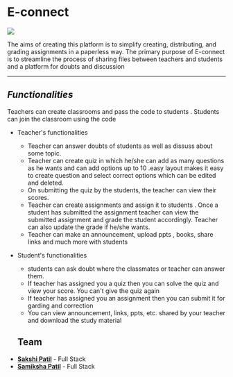 # E-connect

<img src="https://github.com/sakshipatil16/E-connect/blob/master/gif/econnect_gif.gif">

The aims of creating this platform is to simplify creating, distributing, and grading assignments in a paperless way. The primary purpose of E-connect is to streamline the process of sharing files between teachers and students and a platform for doubts and discussion


---

## ***Functionalities***
Teachers can create classrooms and pass the code to students . Students can join the classroom using the code 

- Teacher's functionalities
   - Teacher can answer doubts of students as well as dissuss about some topic.
   - Teacher can create quiz in which he/she can add as many questions as he wants and can add options up to 10 .easy layout makes it        easy to create question and select correct options which can be edited and deleted.
   - On submitting the quiz by the students, the teacher can view their scores.
   - Teacher can create assignments and assign it to students . Once a student has submitted the assignment teacher can view the submitted assignment and grade the student accordingly. Teacher can also update the grade if he/she wants.
   - Teacher can make an announcement, upload ppts , books, share links and much more with students 

      
- Student's functionalities
   - students can ask doubt where the classmates or teacher can answer them. 
   - If teacher has assigned you a quiz then you can solve the quiz and view your score. You can't give the quiz again
   - If teacher has assigned you an assignment then you can submit it for garding and correction
   - You can view announcement, links, ppts, etc. shared  by your teacher and download the study material 

  ## Team
* <a href="https://github.com/sakshipatil16"><b>Sakshi Patil</b></a> - Full Stack 
* <a href="https://github.com/samiksha-patil"><b>Samiksha Patil</b></a> - Full Stack

 
